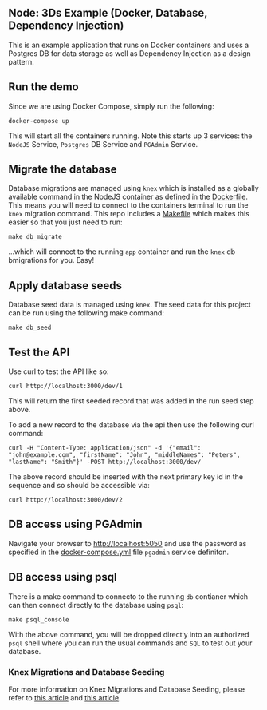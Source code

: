 ## Node: 3Ds Example (Docker, Database, Dependency Injection)

This is an example application that runs on Docker containers and uses a Postgres DB for data storage as well as Dependency Injection as a design pattern.

## Run the demo

Since we are using Docker Compose, simply run the following:

```
docker-compose up
```

This will start all the containers running. Note this starts up 3 services: the `NodeJS` Service, `Postgres` DB Service and `PGAdmin` Service.

## Migrate the database

Database migrations are managed using `knex` which is installed as a globally available command in the NodeJS container as defined in the [Dockerfile](./Dockerfile). This means you will need to connect to the containers terminal to run the `knex` migration command. This repo includes a [Makefile](./Makefile) which makes this easier so that you just need to run:

```
make db_migrate
```

...which will connect to the running `app` container and run the `knex` db bmigrations for you. Easy!

## Apply database seeds

Database seed data is managed using `knex`. The seed data for this project can be run using the following make command:

```
make db_seed
```

## Test the API

Use curl to test the API like so:

```
curl http://localhost:3000/dev/1
```

This will return the first seeded record that was added in the run seed step above.

To add a new record to the database via the api then use the following curl command:

```
curl -H "Content-Type: application/json" -d '{"email": "john@example.com", "firstName": "John", "middleNames": "Peters", "lastName": "Smith"}' -POST http://localhost:3000/dev/
```

The above record should be inserted with the next primary key id in the sequence and so should be accessible via:

```
curl http://localhost:3000/dev/2
```

## DB access using PGAdmin

Navigate your browser to [http://localhost:5050](http://localhost:5050) and use the password as specified in the [docker-compose.yml](./docker-compose.yml) file `pgadmin` service definiton.

## DB access using psql

There is a make command to connecto to the running `db` contianer which can then connect directly to the database using `psql`:

```
make psql_console
```

With the above command, you will be dropped directly into an authorized `psql` shell where you can run the usual commands and `SQL` to test out your database.

### Knex Migrations and Database Seeding

For more information on Knex Migrations and Database Seeding, please refer to [this article](https://gist.github.com/NigelEarle/70db130cc040cc2868555b29a0278261) and [this article](https://www.heady.io/blog/knex-migration-for-schema-and-seeds-with-postgresql).